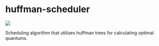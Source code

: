# huffman-scheduler

<a href="https://drive.google.com/open?id=1GIbyNJMxxeVQDCHhz8LDf3dhzJE3ibAk">
<img src=https://img.shields.io/badge/research-view%20white--paper-blue/> </a>

Scheduling algorithm that utilizes huffman trees for calculating optimal quantums.
